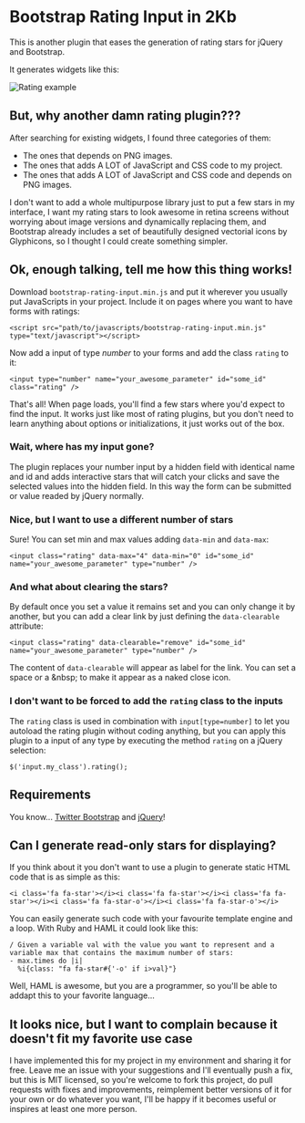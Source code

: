 # Bootstrap Rating Input in 2Kb

This is another plugin that eases the generation of rating stars for jQuery and Bootstrap.

It generates widgets like this:

![Rating example](http://curso-rails-mini-blog.s3.amazonaws.com/rating.png)

## But, why another damn rating plugin???

After searching for existing widgets, I found three categories of them:

  - The ones that depends on PNG images.
  - The ones that adds A LOT of JavaScript and CSS code to my project.
  - The ones that adds A LOT of JavaScript and CSS code and depends on PNG images.

I don't want to add a whole multipurpose library just to put a few stars in my interface, I want my rating stars to look awesome in retina screens without worrying about image versions and dynamically replacing them, and Bootstrap already includes a set of beautifully designed vectorial icons by Glyphicons, so I thought I could create something simpler.

## Ok, enough talking, tell me how this thing works!

Download `bootstrap-rating-input.min.js` and put it wherever you usually put JavaScripts in your project. Include it on pages where you want to have forms with ratings:

    <script src="path/to/javascripts/bootstrap-rating-input.min.js" type="text/javascript"></script>

Now add a input of type *number* to your forms and add the class `rating` to it:

    <input type="number" name="your_awesome_parameter" id="some_id" class="rating" />

That's all! When page loads, you'll find a few stars where you'd expect to find the input. It works just like most of rating plugins, but you don't need to learn anything about options or initializations, it just works out of the box.

### Wait, where has my input gone?

The plugin replaces your number input by a hidden field with identical name and id and adds interactive stars that will catch your clicks and save the selected values into the hidden field. In this way the form can be submitted or value readed by jQuery normally.

### Nice, but I want to use a different number of stars

Sure! You can set min and max values adding `data-min` and `data-max`:

    <input class="rating" data-max="4" data-min="0" id="some_id" name="your_awesome_parameter" type="number" />

### And what about clearing the stars?

By default once you set a value it remains set and you can only change it by another, but you can add a clear link by just defining the `data-clearable` attribute:

    <input class="rating" data-clearable="remove" id="some_id" name="your_awesome_parameter" type="number" />

The content of `data-clearable` will appear as label for the link. You can set a space or a &amp;nbsp; to make it appear as a naked close icon.

### I don't want to be forced to add the `rating` class to the inputs

The `rating` class is used in combination with `input[type=number]` to let you autoload the rating plugin without coding anything, but you can apply this plugin to a input of any type by executing the method `rating` on a jQuery selection:

    $('input.my_class').rating();

## Requirements

You know... [Twitter Bootstrap](http://twitter.github.io/bootstrap) and [jQuery](http://jquery.com)!

## Can I generate read-only stars for displaying?

If you think about it you don't want to use a plugin to generate static HTML code that is as simple as this:

    <i class='fa fa-star'></i><i class='fa fa-star'></i><i class='fa fa-star'></i><i class='fa fa-star-o'></i><i class='fa fa-star-o'></i>

You can easily generate such code with your favourite template engine and a loop. With Ruby and HAML it could look like this:

    / Given a variable val with the value you want to represent and a variable max that contains the maximum number of stars:
    - max.times do |i|
      %i{class: "fa fa-star#{'-o' if i>val}"}

Well, HAML is awesome, but you are a programmer, so you'll be able to addapt this to your favorite language...

## It looks nice, but I want to complain because it doesn't fit my favorite use case

I have implemented this for my project in my environment and sharing it for free. Leave me an issue with your suggestions and I'll eventually push a fix, but this is MIT licensed, so you're welcome to fork this project, do pull requests with fixes and improvements, reimplement better versions of it for your own or do whatever you want, I'll be happy if it becomes useful or inspires at least one more person.
